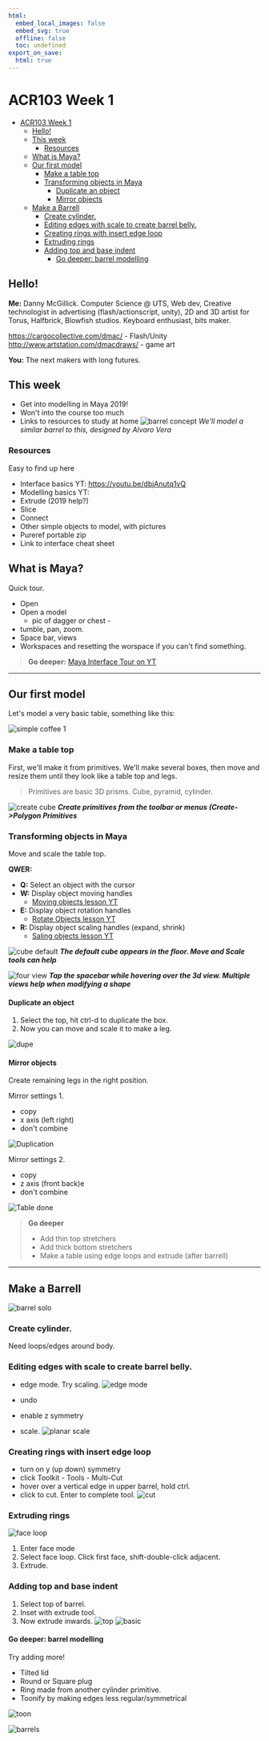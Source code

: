 ```yaml
---
html:
  embed_local_images: false
  embed_svg: true
  offline: false
  toc: undefined
export_on_save:
  html: true
---
```

# ACR103 Week 1


<!-- @import "[TOC]" {cmd="toc" depthFrom=1 depthTo=6 orderedList=false} -->

<!-- code_chunk_output -->

- [ACR103 Week 1](#acr103-week-1)
  - [Hello!](#hello)
  - [This week](#this-week)
    - [Resources](#resources)
  - [What is Maya?](#what-is-maya)
  - [Our first model](#our-first-model)
    - [Make a table top](#make-a-table-top)
    - [Transforming objects in Maya](#transforming-objects-in-maya)
      - [Duplicate an object](#duplicate-an-object)
      - [Mirror objects](#mirror-objects)
  - [Make a Barrell](#make-a-barrell)
    - [Create cylinder.](#create-cylinder)
    - [Editing edges with scale to create barrel belly.](#editing-edges-with-scale-to-create-barrel-belly)
    - [Creating rings with insert edge loop](#creating-rings-with-insert-edge-loop)
    - [Extruding rings](#extruding-rings)
    - [Adding top and base indent](#adding-top-and-base-indent)
      - [Go deeper: barrel modelling](#go-deeper-barrel-modelling)

<!-- /code_chunk_output -->


## Hello!

**Me:** Danny McGillick. Computer Science @ UTS, Web dev, Creative technologist in advertising (flash/actionscript, unity), 2D and 3D artist for Torus, Halfbrick, Blowfish studios. Keyboard enthusiast, bits maker.

https://cargocollective.com/dmac/ - Flash/Unity 
http://www.artstation.com/dmacdraws/ - game art

**You:** The next makers with long futures.

## This week

* Get into modelling in Maya 2019!
* Won't into the course too much
* Links to resources to study at home
![barrel concept](assets/week1/barrel_simple_solo.jpg)
_We'll model a similar barrel to this, designed by Alvaro Vera_

### Resources

Easy to find up here

* Interface basics YT: https://youtu.be/dbjAnutq1vQ
* Modelling basics YT: 
* Extrude (2019 help?)
* Slice
* Connect
* Other simple objects to model, with pictures
* Pureref portable zip
* Link to interface cheat sheet

## What is Maya?

Quick tour.
* Open
* Open a model
  - pic of dagger or chest -
* tumble, pan, zoom.
* Space bar, views
* Workspaces and resetting the worspace if you can't find something.
  
> **Go deeper:** 
>  [Maya Interface Tour on YT](https://www.youtube.com/watch?v=okaC2_NxPYQ&list=PLD8E5717592CF5C26&index=10)

___

## Our first model

Let's model a very basic table, something like this:

![simple coffee 1](assets/week1/coffee_table_simple_01.jpg)

### Make a table top 
First, we'll make it from primitives. We'll make several boxes, then move and resize them until they look like a table top and legs.

> Primitives are basic 3D prisms. Cube, pyramid, cylinder.


![create cube](assets/week1/table_create_cube.png)
_**Create primitives from the toolbar or menus (Create->Polygon Primitives**_





### Transforming objects in Maya
Move and scale the table top.

**QWER:**
* **Q:** Select an object with the cursor
* **W:** Display object moving handles
  - [Moving objects lesson YT](https://www.youtube.com/watch?v=1n89UOtMI_Y&list=PLD8E5717592CF5C26&index=7)
* **E:** Display object rotation handles
  - [Rotate Objects lesson YT](https://www.youtube.com/watch?v=BvsN5GzxoHo&list=PLD8E5717592CF5C26&index=8)
* **R:** Display object scaling handles (expand, shrink)
  - [Saling objects lesson YT](https://www.youtube.com/watch?v=Kmuf2M9Nvp0&list=PLD8E5717592CF5C26&index=9)

![cube default](assets/week1/table_move_cube.png)
_**The default cube appears in the floor. Move and Scale tools can help**_

![four view](assets/week1/table_four_views.png)
_**Tap the spacebar while hovering over the 3d view. Multiple views help when modifying a shape**_

#### Duplicate an object

1) Select the top, hit ctrl-d to duplicate the box. 
2) Now you can move and scale it to make a leg.
   
![dupe](assets/week1/table_duplicate.png)

#### Mirror objects
Create remaining legs in the right position.

Mirror settings 1.
* copy
* x axis (left right)
* don't combine

![Duplication](assets/week1/table_mirror_options.png)

Mirror settings 2.
* copy
* z axis (front back)e
* don't combine


![Table done](assets/week1/table_simple_done.png)

> **Go deeper**
> * Add thin top stretchers 
> * Add thick bottom stretchers
> * Make a table using edge loops and extrude (after barrell)
  
---

## Make a Barrell

![barrel solo](assets/week1/barrel_simple_solo.jpg)

### Create cylinder.

Need loops/edges around body.

### Editing edges with scale to create barrel belly.
  - edge mode. Try scaling.
  ![edge mode](assets/week1/barrel_maya_edge_select.png)

  - undo
  - enable z symmetry
  - scale.
  ![planar scale](assets/week1/barrel_maya_scale_belly.png)

### Creating rings with insert edge loop

  - turn on y (up down) symmetry
  - click Toolkit - Tools - Multi-Cut
  - hover over a vertical edge in upper barrel, hold ctrl.
  - click to cut. Enter to complete tool.
  ![cut](assets/week1/barrel_maya_multi-cut.png)
  
### Extruding rings

![face loop](assets/week1/barrel_maya_loop_faces.png)

1. Enter face mode
2. Select face loop. Click first face, shift-double-click adjacent. 
3. Extrude.

### Adding top and base indent

1. Select top of barrel. 
2. Inset with extrude tool.
3. Now extrude inwards.
![top](assets/week1/barrel_maya_top.png)
![basic](assets/week1/barrel_maya_done.png)

#### Go deeper: barrel modelling

Try adding more!
- Tilted lid
- Round or Square plug
- Ring made from another cylinder primitive.
- Toonify by making edges less regular/symmetrical

![toon](assets/week1/barrel_maya_toon.png)

![barrels](assets/week1/barrels_simple.jpg)